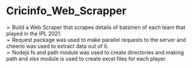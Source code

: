 
<h1>Cricinfo_Web_Scrapper</h1>

  ➢ Build a Web Scraper that scrapes details of batsmen of each team that played in the IPL 2021.<br>
  ➢ Request package was used to make parallel requests to the server and cheerio was used to extract data out of it.<br>
  ➢ Nodejs fs and path module was used to create directories and making path and xlsx module is used to create excel files for each player.

